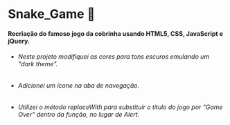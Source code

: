 # Snake_Game :snake:

#### Recriação do famoso jogo da cobrinha usando  HTML5, CSS, JavaScript e jQuery.

* ###### Neste projeto modifiquei as cores para tons escuros emulando um "dark theme". 

* ###### Adicionei um ícone na aba de navegação.

* ###### Utilizei o método replaceWith para substituir o titulo do jogo por "Game Over" dentro da função, no lugar de Alert.
